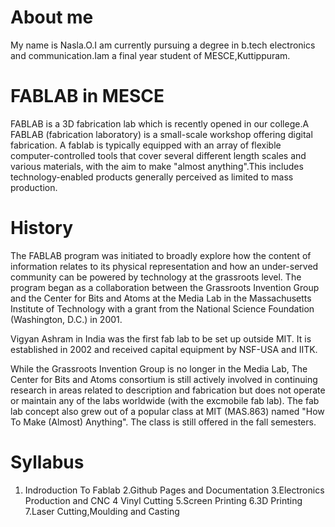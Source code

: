 About me
=========
  My name is Nasla.O.I am currently pursuing a degree in b.tech electronics and communication.Iam a final year student of MESCE,Kuttippuram.

FABLAB in MESCE
===============
  FABLAB is a 3D fabrication lab which is recently opened in our college.A FABLAB (fabrication laboratory) is a small-scale workshop offering  digital fabrication. A fablab is typically equipped with an array of flexible computer-controlled tools that cover several different length scales and various materials, with the aim to make "almost anything".This includes technology-enabled products generally perceived as limited to mass production.

History
=======
  The FABLAB program was initiated to broadly explore how the content of information relates to its physical representation and how an under-served community can be powered by technology at the grassroots level. The program began as a collaboration between the Grassroots Invention Group and the Center for Bits and Atoms at the Media Lab in the Massachusetts Institute of Technology with a grant from the National Science Foundation (Washington, D.C.) in 2001.

  Vigyan Ashram in India was the first fab lab to be set up outside MIT. It is established in 2002 and received capital equipment by NSF-USA and IITK.

  While the Grassroots Invention Group is no longer in the Media Lab, The Center for Bits and Atoms consortium is still actively involved in continuing research in areas related to description and fabrication but does not operate or maintain any of the labs worldwide (with the excmobile fab lab). The fab lab concept also grew out of a popular class at MIT (MAS.863) named "How To Make (Almost) Anything". The class is still offered in the fall semesters.

  Syllabus
  ========
 1. Indroduction To Fablab
 2.Github Pages and Documentation
 3.Electronics Production and CNC
 4 Vinyl Cutting
 5.Screen Printing
 6.3D Printing                              
 7.Laser Cutting,Moulding and Casting
                               
 
 



